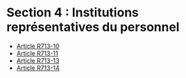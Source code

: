 # Section 4 : Institutions représentatives du personnel

* [Article R713-10](./LEGIARTI000018519059.md)
* [Article R713-11](./LEGIARTI000018519058.md)
* [Article R713-13](./LEGIARTI000018519057.md)
* [Article R713-14](./LEGIARTI000018519056.md)
